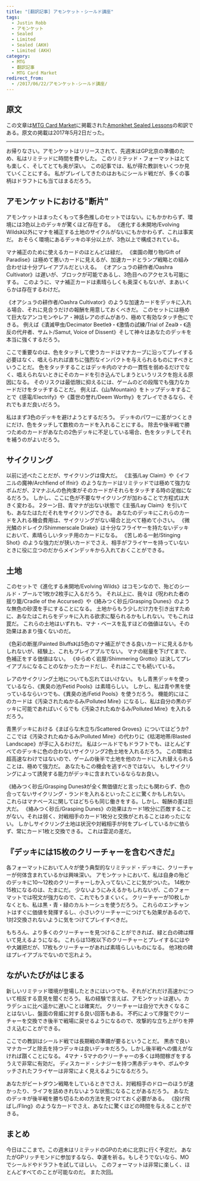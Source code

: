 ```yaml
---
title: "[翻訳記事] アモンケット・シールド講座"
tags:
  - Justin Robb
  - アモンケット
  - Sealed
  - Limited
  - Sealed (AKH)
  - Limited (AKH)
category:
  - MTG
  - 翻訳記事
  - MTG Card Market
redirect_from:
  - /2017/06/22/アモンケット-シールド講座/
---
```


## 原文

この文章は[MTG Card Market](http://articles.mtgcardmarket.com/)に掲載された[Amonkhet Sealed Lessons](http://articles.mtgcardmarket.com/amonkhet-sealed-lessons/)の和訳である。原文の掲載は2017年5月2日だった。

<!-- more -->

----

お帰りなさい。アモンケットはリリースされて、先週末はGP北京の準備のため、私はリミテッドに時間を費やした。
このリミテッド・フォーマットはとても楽しく、そしてとても奥が深い。
この記事では、私が得た教訓をいくつか見ていくことにする。
私がプレイしてきたのはおもにシールド戦だが、多くの事柄はドラフトにも当てはまるだろう。

## アモンケットにおける"断片"

アモンケットはまったくもって多色推しのセットではない。にもかかわらず、環境には3色以上のデッキが驚くほど存在する。
《進化する未開地/Evolving Wilds》以外にマナを補正する土地のサイクルがないにもかかわらず、これは事実だ。
おそらく環境にあるデッキの半分以上が、3色以上で構成されている。

マナ補正のために使えるカードのほとんどは緑だ。
《楽園の贈り物/Gift of Paradise》は極めて悪いカードに見えるが、加速カードとランプ戦略との組み合わせは十分プレイアブルだといえる。
《オアシュラの耕作者/Oashra Cultivator》は遅いが、ブロックが可能であるし、3色目へのアクセスも可能にする。
このように、マナ補正カードは素晴らしくも奥深くもないが、まあいくらかは存在するわけだ。

《オアシュラの耕作者/Oashra Cultivator》のような加速カードをデッキに入れる場合、それに見合うだけの報酬を用意しておくべきだ。
このセットには極めて巨大なアンコモンやレア・神話レアのボムがあり、極めて有効なタッチ色にできる。
例えば《潰滅甲虫/Decimator Beetle》・《激情の試練/Trial of Zeal》・《造反の代弁者、サムト/Samut, Voice of Dissent》そして神々はあなたのデッキを本当に強くするだろう。

ここで重要なのは、色をタッチして使うカードはマナカーブに沿ってプレイする必要はなく、唱えられれば直ちに強烈なインパクトを与えられるものにすべきということだ。
色をタッチすることはデッキ内のマナの一貫性を弱めるだけでなく、唱えられないときにそのカードを引き込んでしまうというリスクを抱える原因になる。
そのリスクは最低限に抑えるには、ゲームのどの段階でも強力なカードだけをタッチすることだ。
例えば、《山/Mountain》をトップデッキすることで《感電/Electrify》や《蓋世の誉れ/Deem Worthy》をプレイできるなら、それでもまだ良いだろう。

私はまず3色のデッキを避けようとするだろう。
デッキのパワーに差がつくときにだけ、色をタッチして数枚のカードを入れることにする。
除去や後半戦で勝つためのカードがあなたの2色デッキに不足している場合、色をタッチしてそれを補うのがよいだろう。

## サイクリング

以前に述べたことだが、サイクリングは偉大だ。
《主張/Lay Claim》や《イフニルの魔神/Archfiend of Ifnir》のようなカードはリミテッドでは極めて強力なボムだが、2マナぶんの色拘束がそのカードがそれらをタッチする時の足枷になるだろう。
しかし、ここに色が不要なサイクリングが加わることで方程式は大きく変わる。
2ターン目、青マナが出ない状態で《主張/Lay Claim》を引いても、あなたはただそれをサイクリングできる。
あなたのデッキにこれらのカードを入れる機会費用は、サイクリングがない場合と比べて極めて小さい。
《微光鱗のドレイク/Shimmerscale Drake》は十分なフライヤーを持たないデッキにおいて、素晴らしいタッチ用のカードになる。
《苦しめる一射/Stinging Shot》のような強力だが狭いカードでさえ、相手がフライヤーを持っていないときに役に立つのだからメインデッキから入れておくことができる。

## 土地

このセットで《進化する未開地/Evolving Wilds》はコモンなので、殆どのシールド・プールで1枚か2枚手に入るだろう。
それ以上に、我々は《呪われた者の揺り籠/Cradle of the Accursed》や《絡みつく砂丘/Grasping Dunes》のような無色の砂漠を手にすることになる。
土地からもう少しだけ力を引き出すために、あなたはこれらをデッキに入れる欲求に駆られるかもしれない。でもこれは罠だ。
これらの土地はいずれも、マナ・ベースを乱すほどの価値はない。その効果はあまり強くないのだ。

《色彩の断崖/Painted Bluffs》は5色のマナ補正ができる良いカードに見えるかもしれないが、経験上、これもプレイアブルでない。
マナの総量を下げてまで、色補正をする価値はない。
《ゆらめく岩屋/Shimmering Grotto》は決してプレイアブルになることのなかったカードだし、それはここでも続いている。

レアのサイクリング土地についても忘れてはいけない。
もし青黒デッキを使っているなら、《異臭の池/Fetid Pools》は素晴らしい。
しかし、私は青や黒を使っているならいつでも、《異臭の池/Fetid Pools》を使うだろう。
機能的にはこのカードは《汚染されたぬかるみ/Polluted Mire》になるし、私は自分の黒のデッキに可能であればいくらでも《汚染されたぬかるみ/Polluted Mire》を入れるだろう。

青黒デッキにおける《まばらな木立ち/Scattered Groves》についてはどうか?
ここでは《汚染されたぬかるみ/Polluted Mire》の代わりに《枯渇地帯/Blasted Landscape》が手に入るわけだ。
私はシールドでもドラフトでも、ほとんどすべてのデッキに色の合わないサイクリング2色土地を入れるだろう。
この環境は超高速なわけではないので、ゲームの後半で土地を他のカードに入れ替えられることは、極めて強力だ。
あなたもこの機会を逃すべきではない。
もしサイクリングによって誘発する能力がデッキに含まれているならなお良い。

《絡みつく砂丘/Grasping Dunes》が全く無価値だと言ったにも関わらず、色の合ってないサイクリング・ランドを入れるといったことに驚くかもしれない。
これらはマナベースに関してはどちらも同じ働きをする。しかし、報酬の差は巨大だ。
《絡みつく砂丘/Grasping Dunes》の効果はカード1枚分に匹敵することがない。それは弱く、対戦相手のカード1枚分と交換がとれることはめったにない。
しかしサイクリング土地は状況や対戦相手が何をプレイしているかに依らず、常にカード1枚と交換できる。
これは雲泥の差だ。

## 『デッキには15枚のクリーチャーを含むべきだ』

各フォーマットにおいて人々が使う典型的なリミテッド・デッキに、クリーチャーが何体含まれているかは興味深い。
アモンケットにおいて、私は自身の殆どのデッキに10～12枚のクリーチャーしか入ってないことに気がついた。
14枚か15枚になるのは、たまにだ。
少ないようにみえるかもしれないが、このフォーマットでは呪文が強力なので、これでもうまくいく。
クリーチャーが10枚しかなくとも、私は黒・青・緑のカルトーシュを使うだろう。
これらのエンチャントはすぐに価値を発揮するし、小さいクリーチャーにつけても効果があるので、1対2交換されないように気をつけてプレイすべきだ。

もちろん、より多くのクリーチャーを見つけることができれば、緑と白の碑は輝いて見えるようになる。
これらは13枚以下のクリーチャーとプレイするにはやや大雑把だが、17枚もクリーチャーがあれば素晴らしいものになる。
他3枚の碑はプレイアブルでないので忘れよう。

## ながいたびがはじまる

新しいリミテッド環境が登場したときにはいつでも、それがどれだけ高速かについて相反する意見を聞くだろう。
私の経験で言えば、アモンケットは遅い。カラデシュに比べ遥かに遅いことは確実だ。
クリーチャーは自分で大きくなることはないし、盤面の脅威に対する良い回答もある。
不朽によって序盤でクリーチャーを交換でき後半で戦場に戻せるようになるので、攻撃的な立ち上がりを押さえ込むことができる。

ここでの教訓はシールド戦では長期戦の準備が要るということだ。
黒赤で良いマナカーブと除去を持つデッキは良いデッキだろう。しかし後半戦への備えがなければ躓くことになる。
4マナ・5マナのクリーチャーの多くは時間稼ぎをするうえで非常に有効だ。
ディスカード・シナジーを持つ黒赤デッキや、ボムやタッチされたフライヤーは非常によく見えるようになるだろう。

あなたがビートダウン戦略をしているときでさえ、対戦相手のドローのほうが速かったり、ライフを詰めきれないような状態になることがあるだろう。
あなたのデッキが後半戦を勝ち切るための方法を見つけておく必要がある。
《投げ飛ばし/Fling》のようなカードでさえ、あなたに驚くほどの時間を与えることができる。

## まとめ

今日はここまで。この週末はリミテッドのGPのために北京に行く予定だ。
あなたがGPリッチモンドに参加するなら、幸運を祈る。もしそうでないなら、MOでシールドやドラフトを試してほしい。
このフォーマットは非常に楽しく、ほとんどすべてのことが可能なのだ。
また次回。
